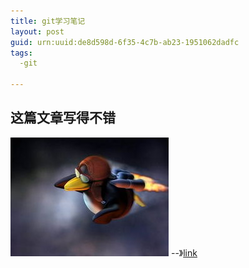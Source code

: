 ```yaml
---
title: git学习笔记
layout: post  
guid: urn:uuid:de8d598d-6f35-4c7b-ab23-1951062dadfc
tags:
  -git
  
---
```

## 这篇文章写得不错  
![image](/media/files/2017-05-26/linuxpeguin.jpg)
--》[link](http://blog.jobbole.com/78960/)

